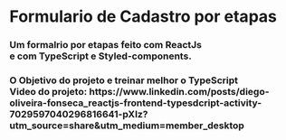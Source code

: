 <h1>Formulario de Cadastro por etapas</h1>
<h3>Um formalrio por etapas feito com <b>ReactJs</b><br />
e com <b>TypeScript</b> e Styled-components.<h3>
O Objetivo do projeto e treinar melhor o <b>TypeScript</b><br />
Video do projeto: https://www.linkedin.com/posts/diego-oliveira-fonseca_reactjs-frontend-typesdcript-activity-7029597040296816641-pXIz?utm_source=share&utm_medium=member_desktop
